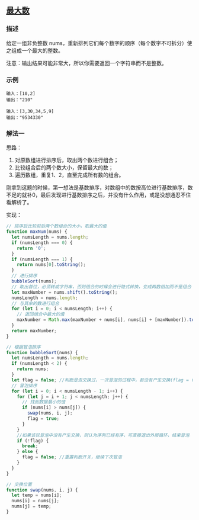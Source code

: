 ## [最大数](https://github.com/StarShi/Big-Monster/blob/master/source/leet-code/src/sort/max-num.js)

### 描述

给定一组非负整数 nums，重新排列它们每个数字的顺序（每个数字不可拆分）使之组成一个最大的整数。

注意：输出结果可能非常大，所以你需要返回一个字符串而不是整数。


### 示例

```
输入：[10,2]
输出："210"
```

```
输入：[3,30,34,5,9]
输出："9534330"
```

### 解法一

思路：

1. 对原数组进行排序后，取出两个数进行组合；
2. 比较组合后的两个数大小，保留最大的数；
3. 遍历数组，重复1、2，直至完成所有数的组合。


刚拿到这题的时候，第一想法是基数排序，对数组中的数按高位进行基数排序，数不足的就补0，最后发现进行基数排序之后，并没有什么作用，或是没想通忍不住看解析了。

实现：

```javascript
// 排序后比较前后两个数组合的大小，取最大的值
function maxNum(nums) {
  let numsLength = nums.length;
  if (numsLength === 0) {
    return '0';
  }
  if (numsLength === 1) {
    return nums[0].toString();
  }
  // 进行排序
  bubbleSort(nums);
  // 取出首位，必须转成字符串，否则组合的时候会进行隐式转换，变成两数相加而不是组合
  let maxNumber = nums.shift().toString();
  numsLength = nums.length;
  // 与其余的数进行组合
  for (let i = 0; i < numsLength; i++) {
    // 返回组合中最大的值
    maxNumber = Math.max(maxNumber + nums[i], nums[i] + [maxNumber]).toString();
  }
  return maxNumber;
}

// 根据冒泡排序
function bubbleSort(nums) {
  let numsLength = nums.length;
  if (numsLength < 2) {
    return nums;
  }
  let flag = false; //判断是否交换过，一次冒泡的过程中，若没有产生交换(flag = false)，即认为序列已经有序，无需继续进行冒泡
  // 冒泡排序
  for (let i = 0; i < numsLength - 1; i++) {
    for (let j = i + 1; j < numsLength; j++) {
      // 找到数据最小的值
      if (nums[i] > nums[j]) {
        swap(nums, i, j);
        flag = true;
      }
    }
    //如果该轮冒泡中没有产生交换，则认为序列已经有序，可直接退出外层循环，结束冒泡
    if (!flag) {
      break;
    } else {
      flag = false; //重置判断开关，继续下次冒泡
    }
  }
}

// 交换位置
function swap(nums, i, j) {
  let temp = nums[i];
  nums[i] = nums[j];
  nums[j] = temp;
}

```
